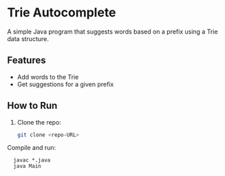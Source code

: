 # Trie Autocomplete

A simple Java program that suggests words based on a prefix using a Trie data structure.

## Features
- Add words to the Trie
- Get suggestions for a given prefix

## How to Run
1. Clone the repo:
   ```bash
   git clone <repo-URL>

Compile and run:

```
  javac *.java
  java Main
